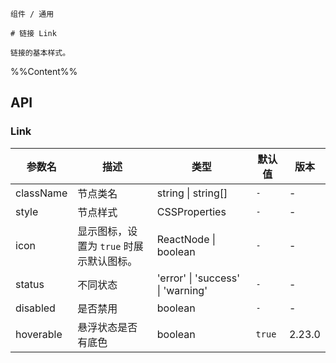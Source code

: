 `````
组件 / 通用

# 链接 Link

链接的基本样式。
`````

%%Content%%

## API

### Link

|参数名|描述|类型|默认值|版本|
|---|---|---|---|---|
|className|节点类名|string \| string[] |`-`|-|
|style|节点样式|CSSProperties |`-`|-|
|icon|显示图标，设置为 `true` 时展示默认图标。|ReactNode \| boolean |`-`|-|
|status|不同状态|'error' \| 'success' \| 'warning' |`-`|-|
|disabled|是否禁用|boolean |`-`|-|
|hoverable|悬浮状态是否有底色|boolean |`true`|2.23.0|
